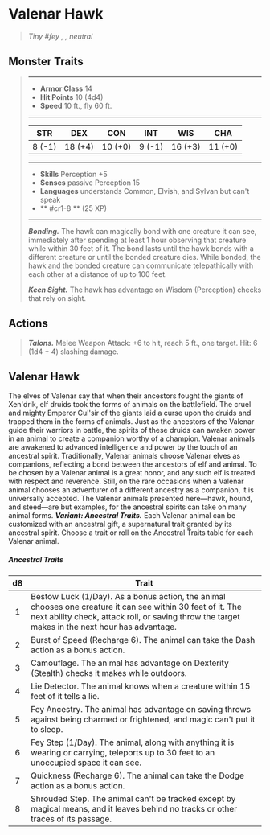 # Valenar Hawk
>*Tiny #fey , , neutral*
## Monster Traits
>___
>- **Armor Class** 14
>- **Hit Points** 10 (4d4)
>- **Speed** 10 ft., fly 60 ft.
>___
>|STR|DEX|CON|INT|WIS|CHA|
>|:---:|:---:|:---:|:---:|:---:|:---:|
>|8 (-1)|18 (+4)|10 (+0)|9 (-1)|16 (+3)|11 (+0)|
>___
>- **Skills** Perception +5
>- **Senses** passive Perception 15
>- **Languages** understands Common, Elvish, and Sylvan but can't speak
>- ** #cr1-8 ** (25 XP)
>___
>***Bonding.*** The hawk can magically bond with one creature it can see, immediately after spending at least 1 hour observing that creature while within 30 feet of it. The bond lasts until the hawk bonds with a different creature or until the bonded creature dies. While bonded, the hawk and the bonded creature can communicate telepathically with each other at a distance of up to 100 feet.  
>
>***Keen Sight.*** The hawk has advantage on Wisdom (Perception) checks that rely on sight.  
>
## Actions
>***Talons.*** Melee Weapon Attack: +6 to hit, reach 5 ft., one target. Hit: 6 (1d4 + 4) slashing damage.
## Valenar Hawk
The elves of Valenar say that when their ancestors fought the giants of Xen'drik, elf druids took the forms of animals on the battlefield. The cruel and mighty Emperor Cul'sir of the giants laid a curse upon the druids and trapped them in the forms of animals. Just as the ancestors of the Valenar guide their warriors in battle, the spirits of these druids can awaken power in an animal to create a companion worthy of a champion.
Valenar animals are awakened to advanced intelligence and power by the touch of an ancestral spirit. Traditionally, Valenar animals choose Valenar elves as companions, reflecting a bond between the ancestors of elf and animal. To be chosen by a Valenar animal is a great honor, and any such elf is treated with respect and reverence. Still, on the rare occasions when a Valenar animal chooses an adventurer of a different ancestry as a companion, it is universally accepted.
The Valenar animals presented here—hawk, hound, and steed—are but examples, for the ancestral spirits can take on many animal forms.
***Variant: Ancestral Traits.*** Each Valenar animal can be customized with an ancestral gift, a supernatural trait granted by its ancestral spirit. Choose a trait or roll on the Ancestral Traits table for each Valenar animal.
##### Ancestral Traits
| d8 | Trait |
|:---:|---|
| 1 | Bestow Luck (1/Day). As a bonus action, the animal chooses one creature it can see within 30 feet of it. The next ability check, attack roll, or saving throw the target makes in the next hour has advantage. |
| 2 | Burst of Speed (Recharge 6). The animal can take the Dash action as a bonus action. |
| 3 | Camouflage. The animal has advantage on Dexterity (Stealth) checks it makes while outdoors. |
| 4 | Lie Detector. The animal knows when a creature within 15 feet of it tells a lie. |
| 5 | Fey Ancestry. The animal has advantage on saving throws against being charmed or frightened, and magic can't put it to sleep. |
| 6 | Fey Step (1/Day). The animal, along with anything it is wearing or carrying, teleports up to 30 feet to an unoccupied space it can see. |
| 7 | Quickness (Recharge 6). The animal can take the Dodge action as a bonus action. |
| 8 | Shrouded Step. The animal can't be tracked except by magical means, and it leaves behind no tracks or other traces of its passage. |